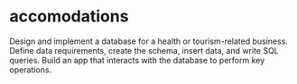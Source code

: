 # accomodations
Design and implement a database for a health or tourism-related business. Define data requirements, create the schema, insert data, and write SQL queries. Build an app that interacts with the database to perform key operations.
